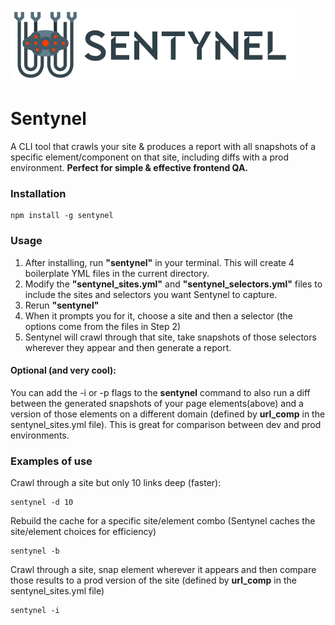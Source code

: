 ![css-to-scss logo](https://raw.githubusercontent.com/Firebrand/sentynel/main/logo.png)

# Sentynel
A CLI tool that crawls your site & produces a report with all snapshots of a specific element/component on that site, including diffs with a prod environment. **Perfect for simple & effective frontend QA.**

### Installation
```
npm install -g sentynel
```

### Usage
1. After installing, run **"sentynel"** in your terminal. This will create 4 boilerplate YML files in the current directory.
2. Modify the **"sentynel_sites.yml"** and **"sentynel_selectors.yml"** files to include the sites and selectors you want Sentynel to capture.
3. Rerun **"sentynel"**
4. When it prompts you for it, choose a site and then a selector (the options come from the files in Step 2)
5. Sentynel will crawl through that site, take snapshots of those selectors wherever they appear and then generate a report.

#### Optional (and very cool):
You can add the -i or -p flags to the **sentynel** command to also run a diff between the generated snapshots of your page elements(above) and a version of those elements on a different domain (defined by **url_comp** in the sentynel_sites.yml file). This is great for comparison between dev and prod environments.

### Examples of use
Crawl through a site but only 10 links deep (faster):
```
sentynel -d 10
```
Rebuild the cache for a specific site/element combo (Sentynel caches the site/element choices for efficiency)
```
sentynel -b
```
Crawl through a site, snap element wherever it appears and then compare those results to a prod version of the site (defined by **url_comp** in the sentynel_sites.yml file)
```
sentynel -i
```